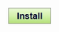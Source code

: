 [![Install](../../resources/image/install_button.jpg)](../../../../raw/master/scripts/Neopets_Avatars_Flash_Games_BETA/127882.user.js)